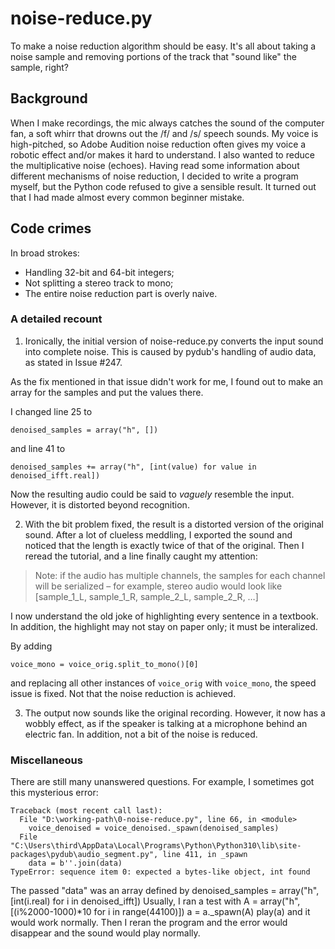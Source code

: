 # noise-reduce.py

To make a noise reduction algorithm should be easy. It's all about taking a noise sample and removing portions of the track that "sound like" the sample, right? 

## Background

When I make recordings, the mic always catches the sound of the computer fan, a soft whirr that drowns out the /f/ and /s/ speech sounds. My voice is high-pitched, so Adobe Audition noise reduction often gives my voice a robotic effect and/or makes it hard to understand. I also wanted to reduce the multiplicative noise (echoes). Having read some information about different mechanisms of noise reduction, I decided to write a program myself, but the Python code refused to give a sensible result. It turned out that I had made almost every common beginner mistake.

## Code crimes

In broad strokes:
* Handling 32-bit and 64-bit integers;
* Not splitting a stereo track to mono;
* The entire noise reduction part is overly naive.

### A detailed recount

1. Ironically, the initial version of noise-reduce.py converts the input sound into complete noise. This is caused by pydub's handling of audio data, as stated in Issue #247.

  As the fix mentioned in that issue didn't work for me, I found out to make an array for the samples and put the values there. 

  I changed line 25 to 

  ```denoised_samples = array("h", [])```

  and line 41 to 

  ```denoised_samples += array("h", [int(value) for value in denoised_ifft.real])```

  Now the resulting audio could be said to _vaguely_ resemble the input. However, it is distorted beyond recognition.

2. With the bit problem fixed, the result is a distorted version of the original sound. After a lot of clueless meddling, I exported the sound and noticed that the length is exactly twice of that of the original. Then I reread the tutorial, and a line finally caught my attention:

 > Note: if the audio has multiple channels, the samples for each channel will be serialized – for example, stereo audio would look like [sample_1_L, sample_1_R, sample_2_L, sample_2_R, …]

  I now understand the old joke of highlighting every sentence in a textbook. In addition, the highlight may not stay on paper only; it must be interalized.

  By adding 

  ```voice_mono = voice_orig.split_to_mono()[0]```

  and replacing all other instances of `voice_orig` with `voice_mono`, the speed issue is fixed. Not that the noise reduction is achieved.

3. The output now sounds like the original recording. However, it now has a wobbly effect, as if the speaker is talking at a microphone behind an electric fan. In addition, not a bit of the noise is reduced. 

### Miscellaneous

There are still many unanswered questions. For example, I sometimes got this mysterious error:
```
Traceback (most recent call last):
  File "D:\working-path\0-noise-reduce.py", line 66, in <module>
    voice_denoised = voice_denoised._spawn(denoised_samples)
  File "C:\Users\third\AppData\Local\Programs\Python\Python310\lib\site-packages\pydub\audio_segment.py", line 411, in _spawn
    data = b''.join(data)
TypeError: sequence item 0: expected a bytes-like object, int found
```
The passed "data" was an array defined by
denoised_samples = array("h", \[int(i.real) for i in denoised_ifft])
Usually, I ran a test with
A = array("h", [(i%2000-1000)*10 for i in range(44100)])
a = a._spawn(A)
play(a)
and it would work normally.
Then I reran the program and the error would disappear and the sound would play normally.
